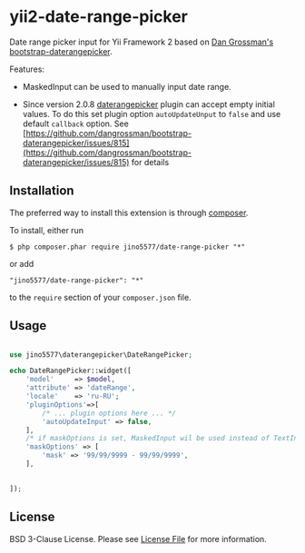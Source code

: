 # yii2-date-range-picker
Date range picker input for Yii Framework 2 based on [Dan Grossman's bootstrap-daterangepicker](http://www.daterangepicker.com/).

Features:

* MaskedInput can be used to manually input date range.

* Since version 2.0.8 [daterangepicker](http://www.daterangepicker.com/) plugin can accept empty initial values.
To do this set plugin option ```autoUpdateUnput``` to ```false``` and use default ```callback``` option. 
See [https://github.com/dangrossman/bootstrap-daterangepicker/issues/815](https://github.com/dangrossman/bootstrap-daterangepicker/issues/815)
for details


## Installation

The preferred way to install this extension is through [composer](http://getcomposer.org/download/). 

To install, either run

```
$ php composer.phar require jino5577/date-range-picker "*"
```

or add

```
"jino5577/date-range-picker": "*"
```

to the ```require``` section of your `composer.json` file.

## Usage

```php

use jino5577\daterangepicker\DateRangePicker;

echo DateRangePicker::widget([
    'model'     => $model,
    'attribute' => 'dateRange',
    'locale'    => 'ru-RU';
    'pluginOptions'=>[
        /* ... plugin options here ... */
        'autoUpdateInput' => false,
    ],
    /* if maskOptions is set, MaskedInput wil be used instead of TextInput */
    'maskOptions' => [
        'mask' => '99/99/9999 - 99/99/9999',
    ],

    
]);
```

## License

BSD 3-Clause License. Please see [License File](LICENSE.md) for more information.